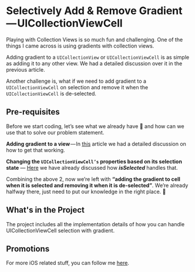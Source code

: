 # Selectively Add & Remove Gradient — UICollectionViewCell

Playing with Collection Views is so much fun and challenging. One of the things I came across is using gradients with collection views.

Adding gradient to a `UICollectionView` or `UICollectionViewCell` is as simple as adding it to any other view. We had a detailed discussion over it in the previous article.

Another challenge is, what if we need to add gradient to a `UICollectionViewCell` on selection and remove it when the `UICollectionViewCell` is de-selected.

## Pre-requisites
Before we start coding, let’s see what we already have 🧐 and how can we use that to solve our problem statement.

<b>Adding gradient to a view</b> — In <a href="https://hackernoon.com/color-it-with-gradients-ios-a4b374c3c79f">this</a> article we had a detailed discussion on how to get that working.

<b>Changing the `UICollectionViewCell’s` properties based on its selection state</b> — <a href="https://hackernoon.com/uicollectionviewcell-selection-made-easy-41dae148379d">Here</a> we have already discussed how <b><i>isSelected</i></b> handles that.

Combining the above 2, now we’re left with <b>“adding the gradient to cell when it is selected and removing it when it is de-selected”</b>. We’re already halfway there, just need to put our knowledge in the right place. 🎯

## What's in the Project
The project includes all the implementation details of how you can handle UICollectionViewCell selection with gradient.

## Promotions
For more iOS related stuff, you can follow me <a href="https://medium.com/@p.gpt10">here</a>.

